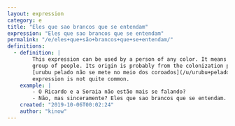 ```yaml
---
layout: expression
category: e
title: "Eles que sao brancos que se entendam"
expression: "Eles que sao brancos que se entendam"
permalink: "/e/eles+que+são+brancos+que+se+entendam/"
definitions:
  - definition: |
        This expression can be used by a person of any color. It means that a problem can only be solved by a certain
        group of people. Its origin is probably from the colonization period. Has the same meaning as
        [urubu pelado não se mete no meio dos coroados](/u/urubu+pelado+não+se+mete+no+meio+dos+coroados/), but that
        expression is not quite common.
    example: |
        - O Ricardo e a Soraia não estão mais se falando?
        - Não, mas sinceramente? Eles que sao brancos que se entendam.
    created: "2019-10-06T00:02:24"
    author: "kinow"
---
```

